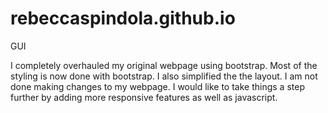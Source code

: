 # rebeccaspindola.github.io
GUI

I completely overhauled my original webpage using bootstrap. Most of the styling is now done with bootstrap.
I also simplified the the layout. I am not done making changes to my webpage. 
I would like to take things a step further by adding more responsive features as well as javascript.
